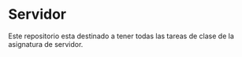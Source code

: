 # Servidor
Este repositorio esta destinado a tener todas las tareas de clase de la asignatura de servidor.


